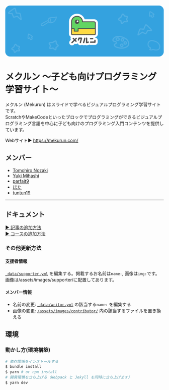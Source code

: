 ![OGP](/assets/images/ogp/README.png)
# メクルン 〜子ども向けプログラミング学習サイト〜

メクルン (Mekurun) はスライドで学べるビジュアルプログラミング学習サイトです。  
ScratchやMakeCodeといったブロックでプログラミングができるビジュアルプログラミング言語を中心に子ども向けのプログラミング入門コンテンツを提供しています。

Webサイト▶ https://mekurun.com/


## メンバー
- [Tomohiro Nozaki](https://github.com/nztm)
- [Yuki Mihashi](https://github.com/yuki384)
- [parfait9](peachparfait)
- [ほた](https://github.com/hota1024)
- [tuntun19](https://github.com/tuntun19)

---

## ドキュメント

[▶ 記事の追加方法](/docs/template-article.md)  
[▶ コースの追加方法](/docs/template-course.md)

### その他更新方法
#### 支援者情報
[`_data/supporter.yml`](_data/supporter.yml) を編集する。掲載するお名前は`name:`, 画像は`img:`です。画像は/assets/images/supporter/に配置してあります。

#### メンバー情報
- 名前の変更: [`_data/writor.yml`](_data/writor.yml) の該当する`name:` を編集する
- 画像の変更: [`/assets/images/contributor/`](/assets/images/contributor/) 内の該当するファイルを置き換える

## 環境
### 動かし方(環境構築)
```bash
# 依存関係をインストールする
$ bundle install
$ yarn # or npm install
# 開発環境を立ち上げる（Webpack と Jekyll を同時に立ち上げます）
$ yarn dev
```

